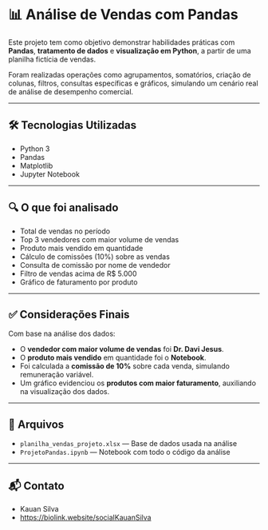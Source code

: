 # 📊 Análise de Vendas com Pandas

Este projeto tem como objetivo demonstrar habilidades práticas com **Pandas**, **tratamento de dados** e **visualização em Python**, a partir de uma planilha fictícia de vendas.

Foram realizadas operações como agrupamentos, somatórios, criação de colunas, filtros, consultas específicas e gráficos, simulando um cenário real de análise de desempenho comercial.

---

## 🛠 Tecnologias Utilizadas

- Python 3
- Pandas
- Matplotlib
- Jupyter Notebook

---

## 🔍 O que foi analisado

- Total de vendas no período
- Top 3 vendedores com maior volume de vendas
- Produto mais vendido em quantidade
- Cálculo de comissões (10%) sobre as vendas
- Consulta de comissão por nome de vendedor
- Filtro de vendas acima de R$ 5.000
- Gráfico de faturamento por produto

---

## ✅ Considerações Finais

Com base na análise dos dados:

- O **vendedor com maior volume de vendas** foi **Dr. Davi Jesus**.
- O **produto mais vendido** em quantidade foi o **Notebook**.
- Foi calculada a **comissão de 10%** sobre cada venda, simulando remuneração variável.
- Um gráfico evidenciou os **produtos com maior faturamento**, auxiliando na visualização dos dados.

---

## 📁 Arquivos

- `planilha_vendas_projeto.xlsx` — Base de dados usada na análise
- `ProjetoPandas.ipynb` — Notebook com todo o código da análise

---


## 📬 Contato

- Kauan Silva
- https://biolink.website/socialKauanSilva
